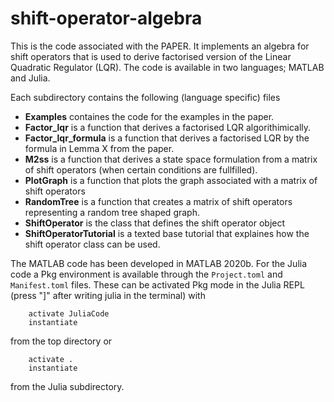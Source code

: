 # shift-operator-algebra
This is the code associated with the PAPER.
It implements an algebra for shift operators that is used to derive
factorised version of the Linear Quadratic Regulator (LQR).
The code is available in two languages; MATLAB and Julia.

Each subdirectory contains the following (language specific) files
- **Examples** containes the code for the examples in the paper.
- **Factor_lqr** is a function that derives a factorised LQR algorithimically.
- **Factor_lqr_formula** is a function that derives a factorised LQR
    by the formula in Lemma X from the paper.
- **M2ss** is a function that derives a state space formulation from a
    matrix of shift operators (when certain conditions are fullfilled).
- **PlotGraph** is a function that plots the graph associated with a matrix of shift operators
- **RandomTree** is a function that creates a matrix of shift operators
    representing a random tree shaped graph.
- **ShiftOperator** is the class that defines the shift operator object
- **ShiftOperatorTutorial** is a texted base tutorial that explaines how
    the shift operator class can be used.

The MATLAB code has been developed in MATLAB 2020b. For the Julia code
a Pkg environment is available through the `Project.toml` and
`Manifest.toml` files. These can be activated Pkg mode in the Julia REPL
(press "]" after writing julia in the terminal) with

        activate JuliaCode
        instantiate
        
from the top directory or

        activate .
        instantiate

from the Julia subdirectory.
